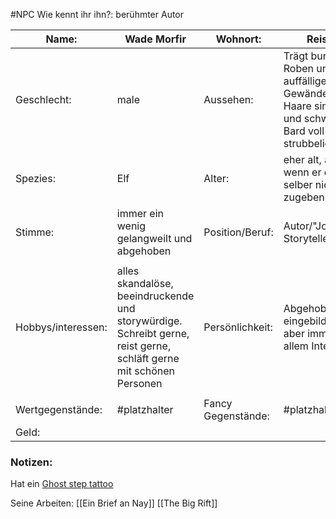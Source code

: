 #NPC 
Wie kennt ihr ihn?: berühmter Autor

| Name:              | Wade Morfir                                                                                                           | Wohnort:           | Reisend                                                                                                      |
| ------------------ | --------------------------------------------------------------------------------------------------------------------- | ------------------ | ------------------------------------------------------------------------------------------------------------ |
| Geschlecht:        | male                                                                                                                  | Aussehen:          | Trägt bunte Roben und auffällige Gewänder, seine Haare sind kurz und schwarz, sein Bard voll und strubbelig. |
| Spezies:           | Elf                                                                                                                   | Alter:             | eher alt, auch wenn er das selber nicht zugeben würde                                                        |
| Stimme:            | immer ein wenig gelangweilt und abgehoben                                                                             | Position/Beruf:    | Autor/"Journalist", Storyteller                                                                              |
|                    |                                                                                                                       |                    |                                                                                                              |
| Hobbys/interessen: | alles skandalöse, beeindruckende und storywürdige.<br>Schreibt gerne, reist gerne, schläft gerne mit schönen Personen | Persönlichkeit:    | Abgehoben und eingebildet, eitel, aber immer an allem Interessiert                                           |
|                    |                                                                                                                       |                    |                                                                                                              |
| Wertgegenstände:   | #platzhalter                                                                                                          | Fancy Gegenstände: | #platzhalter                                                                                                 |
| Geld:              |                                                                                                                       |                    |                                                                                                              |
### Notizen:
Hat ein [Ghost step tattoo](https://dnd5e.wikidot.com/wondrous-items:ghost-step-tattoo) 

Seine Arbeiten:
[[Ein Brief an Nay]]
[[The Big Rift]]